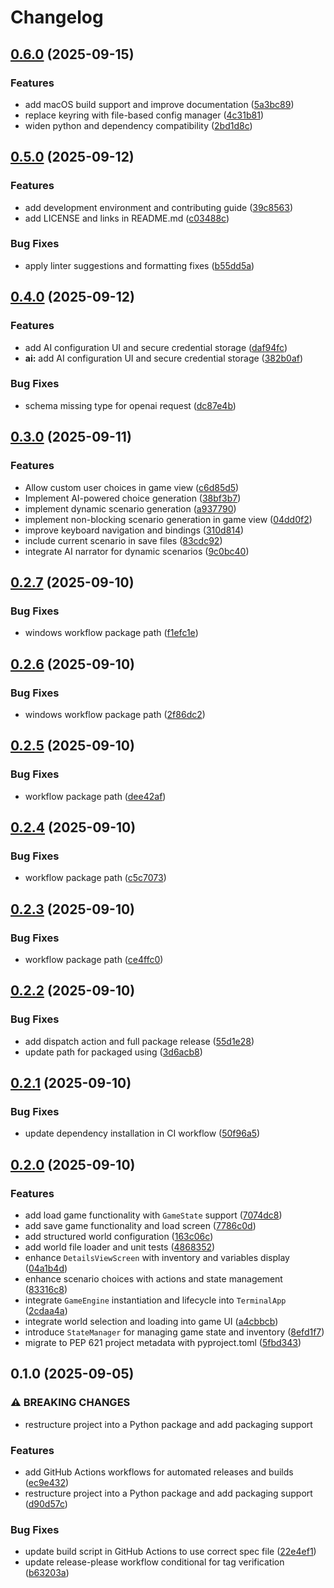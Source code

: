 # Changelog

## [0.6.0](https://github.com/luyiourwong/Terminara/compare/v0.5.0...v0.6.0) (2025-09-15)


### Features

* add macOS build support and improve documentation ([5a3bc89](https://github.com/luyiourwong/Terminara/commit/5a3bc893d56b6b813bd9fb76cc56fa50fabe357e))
* replace keyring with file-based config manager ([4c31b81](https://github.com/luyiourwong/Terminara/commit/4c31b8132936bf8e0a1462803d1ec8ce70bf6133))
* widen python and dependency compatibility ([2bd1d8c](https://github.com/luyiourwong/Terminara/commit/2bd1d8c4798f1e36e285c7a9decf4a10bb358235))

## [0.5.0](https://github.com/luyiourwong/Terminara/compare/v0.4.0...v0.5.0) (2025-09-12)


### Features

* add development environment and contributing guide ([39c8563](https://github.com/luyiourwong/Terminara/commit/39c85638441636f2f0b18bd75012ed324b10f828))
* add LICENSE and links in README.md ([c03488c](https://github.com/luyiourwong/Terminara/commit/c03488c2e927f3393fc5daa51e5f00840646e152))


### Bug Fixes

* apply linter suggestions and formatting fixes ([b55dd5a](https://github.com/luyiourwong/Terminara/commit/b55dd5a376e4c912901bab2bb156b6ae1efe1a0d))

## [0.4.0](https://github.com/luyiourwong/Terminara/compare/v0.3.0...v0.4.0) (2025-09-12)


### Features

* add AI configuration UI and secure credential storage ([daf94fc](https://github.com/luyiourwong/Terminara/commit/daf94fc38a99caaacfd3103e0052bec38e866ce3))
* **ai:** add AI configuration UI and secure credential storage ([382b0af](https://github.com/luyiourwong/Terminara/commit/382b0afb5ea657d8323d2561566e300d4da0ee5b))


### Bug Fixes

* schema missing type for openai request ([dc87e4b](https://github.com/luyiourwong/Terminara/commit/dc87e4b26f828e2b53fe4e84fb9823bfa832faa8))

## [0.3.0](https://github.com/luyiourwong/Terminara/compare/v0.2.7...v0.3.0) (2025-09-11)


### Features

* Allow custom user choices in game view ([c6d85d5](https://github.com/luyiourwong/Terminara/commit/c6d85d56561d47764d26ee97d63ecdf063969f23))
* Implement AI-powered choice generation ([38bf3b7](https://github.com/luyiourwong/Terminara/commit/38bf3b76ec294e39de270548b7ac94fcb3cb9448))
* implement dynamic scenario generation ([a937790](https://github.com/luyiourwong/Terminara/commit/a937790ac634727d77801a0e714c9fb6bce7c487))
* implement non-blocking scenario generation in game view ([04dd0f2](https://github.com/luyiourwong/Terminara/commit/04dd0f2c1e2f760fa0096ec27ea5374bebe67f99))
* improve keyboard navigation and bindings ([310d814](https://github.com/luyiourwong/Terminara/commit/310d814f4b8df39874534c9e356963c714307638))
* include current scenario in save files ([83cdc92](https://github.com/luyiourwong/Terminara/commit/83cdc92123c3cb33f029e9cb7f4673214f2298e1))
* integrate AI narrator for dynamic scenarios ([9c0bc40](https://github.com/luyiourwong/Terminara/commit/9c0bc40dce3e5d2be4d9c667913fc0bdf9424757))

## [0.2.7](https://github.com/luyiourwong/Terminara/compare/v0.2.6...v0.2.7) (2025-09-10)


### Bug Fixes

* windows workflow package path ([f1efc1e](https://github.com/luyiourwong/Terminara/commit/f1efc1e0a2a452e3dca0d96a3acd6903058074d7))

## [0.2.6](https://github.com/luyiourwong/Terminara/compare/v0.2.5...v0.2.6) (2025-09-10)


### Bug Fixes

* windows workflow package path ([2f86dc2](https://github.com/luyiourwong/Terminara/commit/2f86dc206f88d2cf57743765a3abb32f4dbc7db2))

## [0.2.5](https://github.com/luyiourwong/Terminara/compare/v0.2.4...v0.2.5) (2025-09-10)


### Bug Fixes

* workflow package path ([dee42af](https://github.com/luyiourwong/Terminara/commit/dee42af3a3b1e57f0d7f5aeff4f19e3e64714689))

## [0.2.4](https://github.com/luyiourwong/Terminara/compare/v0.2.3...v0.2.4) (2025-09-10)


### Bug Fixes

* workflow package path ([c5c7073](https://github.com/luyiourwong/Terminara/commit/c5c707373fafdb1650fd61ac73c65f9c15d8215f))

## [0.2.3](https://github.com/luyiourwong/Terminara/compare/v0.2.2...v0.2.3) (2025-09-10)


### Bug Fixes

* workflow package path ([ce4ffc0](https://github.com/luyiourwong/Terminara/commit/ce4ffc07f78475ffe2a14ea2c8a2a330e5db6de5))

## [0.2.2](https://github.com/luyiourwong/Terminara/compare/v0.2.1...v0.2.2) (2025-09-10)


### Bug Fixes

* add dispatch action and full package release ([55d1e28](https://github.com/luyiourwong/Terminara/commit/55d1e2872d80038afc40748463c843a899ec232c))
* update path for packaged using ([3d6acb8](https://github.com/luyiourwong/Terminara/commit/3d6acb8a3dfbb587da680f7b5931a2968f203a22))

## [0.2.1](https://github.com/luyiourwong/Terminara/compare/v0.2.0...v0.2.1) (2025-09-10)


### Bug Fixes

* update dependency installation in CI workflow ([50f96a5](https://github.com/luyiourwong/Terminara/commit/50f96a51c574041d4fd36f81d003c52c83df0f36))

## [0.2.0](https://github.com/luyiourwong/Terminara/compare/v0.1.0...v0.2.0) (2025-09-10)


### Features

* add load game functionality with `GameState` support ([7074dc8](https://github.com/luyiourwong/Terminara/commit/7074dc8e8ba8e3e05dbfa9a7a0718b5ed1637359))
* add save game functionality and load screen ([7786c0d](https://github.com/luyiourwong/Terminara/commit/7786c0da4a5ad2bebfdf9a2ba08358b7f0267b89))
* add structured world configuration ([163c06c](https://github.com/luyiourwong/Terminara/commit/163c06c96587380fa04de44e7bfd971173eb52fe))
* add world file loader and unit tests ([4868352](https://github.com/luyiourwong/Terminara/commit/48683523d0e3372b64c1def49940a14bc4186f2d))
* enhance `DetailsViewScreen` with inventory and variables display ([04a1b4d](https://github.com/luyiourwong/Terminara/commit/04a1b4d41835d28c75580a811b525483278805de))
* enhance scenario choices with actions and state management ([83316c8](https://github.com/luyiourwong/Terminara/commit/83316c86188947d3685979b29e5f7917dcf8eb60))
* integrate `GameEngine` instantiation and lifecycle into `TerminalApp` ([2cdaa4a](https://github.com/luyiourwong/Terminara/commit/2cdaa4abfca1307a557d503aca4eaa973641d170))
* integrate world selection and loading into game UI ([a4cbbcb](https://github.com/luyiourwong/Terminara/commit/a4cbbcb7395e59cf1dc9cb8f6ed699847b74e853))
* introduce `StateManager` for managing game state and inventory ([8efd1f7](https://github.com/luyiourwong/Terminara/commit/8efd1f72a99d8e444a27ae0d06a8f67638cb5930))
* migrate to PEP 621 project metadata with pyproject.toml ([5fbd343](https://github.com/luyiourwong/Terminara/commit/5fbd343e4c054db122b09dca7a1d545ac54902a6))

## 0.1.0 (2025-09-05)


### ⚠ BREAKING CHANGES

* restructure project into a Python package and add packaging support

### Features

* add GitHub Actions workflows for automated releases and builds ([ec9e432](https://github.com/luyiourwong/Terminara/commit/ec9e4321538c482f6451b33e402a7c7b7e3415dd))
* restructure project into a Python package and add packaging support ([d90d57c](https://github.com/luyiourwong/Terminara/commit/d90d57c331c6f6d9342f3451ed60be05e42ff059))


### Bug Fixes

* update build script in GitHub Actions to use correct spec file ([22e4ef1](https://github.com/luyiourwong/Terminara/commit/22e4ef12e953d24726b7116e656573c4020df06d))
* update release-please workflow conditional for tag verification ([b63203a](https://github.com/luyiourwong/Terminara/commit/b63203a085d35c3617e6b1c0e14f92e9542c5209))
